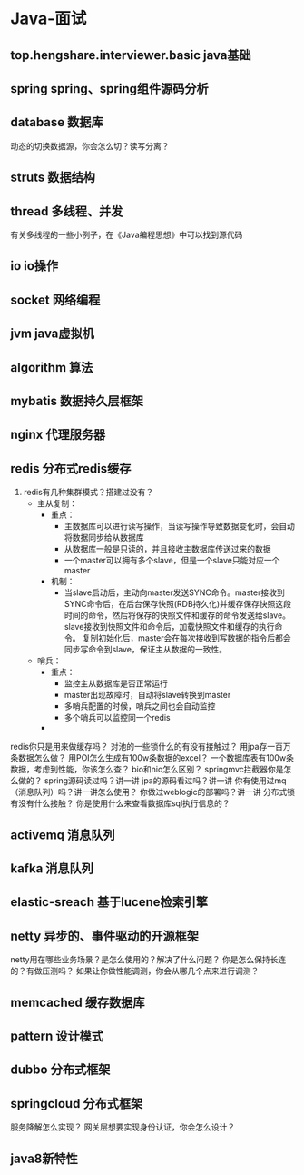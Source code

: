 # Java-面试

## top.hengshare.interviewer.basic java基础

## spring spring、spring组件源码分析

## database 数据库

动态的切换数据源，你会怎么切？读写分离？

## struts 数据结构

## thread 多线程、并发
有关多线程的一些小例子，在《Java编程思想》中可以找到源代码

## io io操作

## socket 网络编程

## jvm java虚拟机

## algorithm 算法

## mybatis 数据持久层框架

## nginx 代理服务器

## redis 分布式redis缓存

1. redis有几种集群模式？搭建过没有？
    - 主从复制：
        - 重点：
            - 主数据库可以进行读写操作，当读写操作导致数据变化时，会自动将数据同步给从数据库
            - 从数据库一般是只读的，并且接收主数据库传送过来的数据
            - 一个master可以拥有多个slave，但是一个slave只能对应一个master
        - 机制：
            - 当slave启动后，主动向master发送SYNC命令。master接收到SYNC命令后，在后台保存快照(RDB持久化)并缓存保存快照这段时间的命令，然后将保存的快照文件和缓存的命令发送给slave。slave接收到快照文件和命令后，加载快照文件和缓存的执行命令。
            复制初始化后，master会在每次接收到写数据的指令后都会同步写命令到slave，保证主从数据的一致性。
    - 哨兵：
        - 重点：
            - 监控主从数据库是否正常运行
            - master出现故障时，自动将slave转换到master
            - 多哨兵配置的时候，哨兵之间也会自动监控
            - 多个哨兵可以监控同一个redis
        - 
redis你只是用来做缓存吗？
对池的一些锁什么的有没有接触过？
用jpa存一百万条数据怎么做？
用POI怎么生成有100w条数据的excel？
一个数据库表有100w条数据，考虑到性能，你该怎么查？
bio和nio怎么区别？
springmvc拦截器你是怎么做的？
spring源码读过吗？讲一讲
jpa的源码看过吗？讲一讲
你有使用过mq（消息队列）吗？讲一讲怎么使用？
你做过weblogic的部署吗？讲一讲
分布式锁有没有什么接触？
你是使用什么来查看数据库sql执行信息的？

## activemq 消息队列

## kafka 消息队列

## elastic-sreach 基于lucene检索引擎

## netty 异步的、事件驱动的开源框架

netty用在哪些业务场景？是怎么使用的？解决了什么问题？
你是怎么保持长连的？有做压测吗？
如果让你做性能调测，你会从哪几个点来进行调测？

## memcached 缓存数据库

## pattern 设计模式

## dubbo 分布式框架

## springcloud 分布式框架

服务降解怎么实现？
网关层想要实现身份认证，你会怎么设计？

## java8新特性
